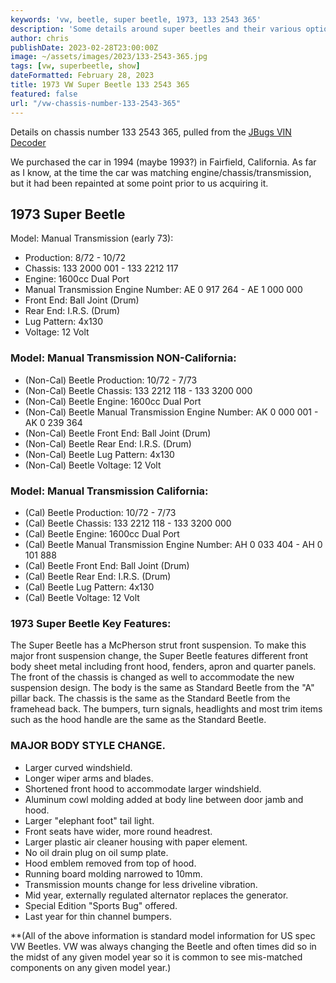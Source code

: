 ```yaml
---
keywords: 'vw, beetle, super beetle, 1973, 133 2543 365'
description: 'Some details around super beetles and their various options'
author: chris
publishDate: 2023-02-28T23:00:00Z
image: ~/assets/images/2023/133-2543-365.jpg
tags: [vw, superbeetle, show]
dateFormatted: February 28, 2023
title: 1973 VW Super Beetle 133 2543 365
featured: false
url: "/vw-chassis-number-133-2543-365"
---
```


Details on chassis number 133 2543 365, pulled from the [JBugs VIN Decoder](https://www.jbugs.com/category/vw-vin.html)

We purchased the car in 1994 (maybe 1993?) in Fairfield, California. As far as I know, at the time the car was matching engine/chassis/transmission, but it had been repainted at some point prior to us acquiring it.

## 1973 Super Beetle

Model: Manual Transmission (early 73):

- Production: 8/72 - 10/72
- Chassis: 133 2000 001 - 133 2212 117
- Engine: 1600cc Dual Port
- Manual Transmission Engine Number: AE 0 917 264 - AE 1 000 000
- Front End: Ball Joint (Drum)
- Rear End: I.R.S. (Drum)
- Lug Pattern: 4x130
- Voltage: 12 Volt

### Model: Manual Transmission NON-California:

- (Non-Cal) Beetle Production: 10/72 - 7/73
- (Non-Cal) Beetle Chassis: 133 2212 118 - 133 3200 000
- (Non-Cal) Beetle Engine: 1600cc Dual Port
- (Non-Cal) Beetle Manual Transmission Engine Number: AK 0 000 001 - AK 0 239 364
- (Non-Cal) Beetle Front End: Ball Joint (Drum)
- (Non-Cal) Beetle Rear End: I.R.S. (Drum)
- (Non-Cal) Beetle Lug Pattern: 4x130
- (Non-Cal) Beetle Voltage: 12 Volt

### Model: Manual Transmission California:

- (Cal) Beetle Production: 10/72 - 7/73
- (Cal) Beetle Chassis: 133 2212 118 - 133 3200 000
- (Cal) Beetle Engine: 1600cc Dual Port
- (Cal) Beetle Manual Transmission Engine Number: AH 0 033 404 - AH 0 101 888
- (Cal) Beetle Front End: Ball Joint (Drum)
- (Cal) Beetle Rear End: I.R.S. (Drum)
- (Cal) Beetle Lug Pattern: 4x130
- (Cal) Beetle Voltage: 12 Volt

### 1973 Super Beetle Key Features:

The Super Beetle has a McPherson strut front suspension. To make this major front suspension change, the Super Beetle features different front body sheet metal including front hood, fenders, apron and quarter panels. The front of the chassis is changed as well to accommodate the new suspension design. The body is the same as Standard Beetle from the "A" pillar back. The chassis is the same as the Standard Beetle from the framehead back. The bumpers, turn signals, headlights and most trim items such as the hood handle are the same as the Standard Beetle.

### MAJOR BODY STYLE CHANGE.

- Larger curved windshield.
- Longer wiper arms and blades.
- Shortened front hood to accommodate larger windshield.
- Aluminum cowl molding added at body line between door jamb and hood.
- Larger "elephant foot" tail light.
- Front seats have wider, more round headrest.
- Larger plastic air cleaner housing with paper element.
- No oil drain plug on oil sump plate.
- Hood emblem removed from top of hood.
- Running board molding narrowed to 10mm.
- Transmission mounts change for less driveline vibration.
- Mid year, externally regulated alternator replaces the generator.
- Special Edition "Sports Bug" offered.
- Last year for thin channel bumpers.

\*\*(All of the above information is standard model information for US spec VW Beetles. VW was always changing the Beetle and often times did so in the midst of any given model year so it is common to see mis-matched components on any given model year.)
